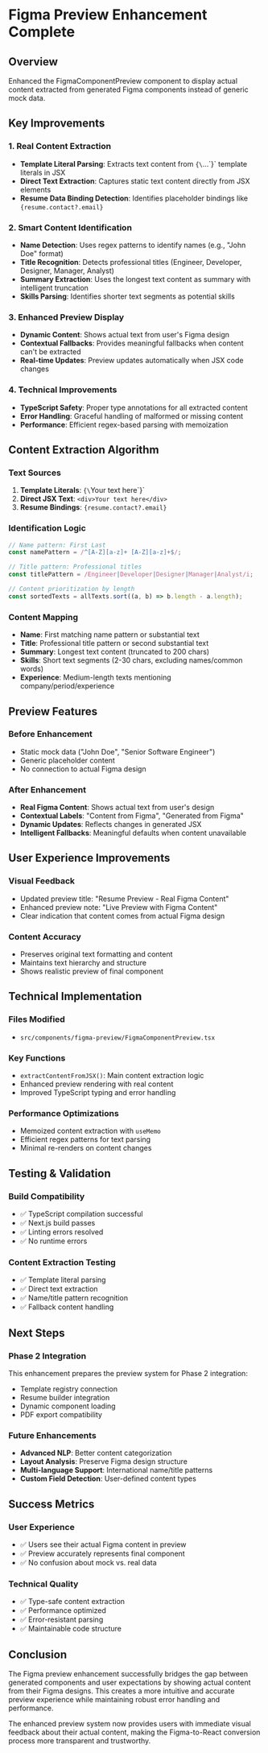 # Figma Preview Enhancement Complete

## Overview
Enhanced the FigmaComponentPreview component to display actual content extracted from generated Figma components instead of generic mock data.

## Key Improvements

### 1. Real Content Extraction
- **Template Literal Parsing**: Extracts text content from `{\`...\`}` template literals in JSX
- **Direct Text Extraction**: Captures static text content directly from JSX elements
- **Resume Data Binding Detection**: Identifies placeholder bindings like `{resume.contact?.email}`

### 2. Smart Content Identification
- **Name Detection**: Uses regex patterns to identify names (e.g., "John Doe" format)
- **Title Recognition**: Detects professional titles (Engineer, Developer, Designer, Manager, Analyst)
- **Summary Extraction**: Uses the longest text content as summary with intelligent truncation
- **Skills Parsing**: Identifies shorter text segments as potential skills

### 3. Enhanced Preview Display
- **Dynamic Content**: Shows actual text from user's Figma design
- **Contextual Fallbacks**: Provides meaningful fallbacks when content can't be extracted
- **Real-time Updates**: Preview updates automatically when JSX code changes

### 4. Technical Improvements
- **TypeScript Safety**: Proper type annotations for all extracted content
- **Error Handling**: Graceful handling of malformed or missing content
- **Performance**: Efficient regex-based parsing with memoization

## Content Extraction Algorithm

### Text Sources
1. **Template Literals**: `{\`Your text here\`}`
2. **Direct JSX Text**: `<div>Your text here</div>`
3. **Resume Bindings**: `{resume.contact?.email}`

### Identification Logic
```typescript
// Name pattern: First Last
const namePattern = /^[A-Z][a-z]+ [A-Z][a-z]+$/;

// Title pattern: Professional titles
const titlePattern = /Engineer|Developer|Designer|Manager|Analyst/i;

// Content prioritization by length
const sortedTexts = allTexts.sort((a, b) => b.length - a.length);
```

### Content Mapping
- **Name**: First matching name pattern or substantial text
- **Title**: Professional title pattern or second substantial text
- **Summary**: Longest text content (truncated to 200 chars)
- **Skills**: Short text segments (2-30 chars, excluding names/common words)
- **Experience**: Medium-length texts mentioning company/period/experience

## Preview Features

### Before Enhancement
- Static mock data ("John Doe", "Senior Software Engineer")
- Generic placeholder content
- No connection to actual Figma design

### After Enhancement
- **Real Figma Content**: Shows actual text from user's design
- **Contextual Labels**: "Content from Figma", "Generated from Figma"
- **Dynamic Updates**: Reflects changes in generated JSX
- **Intelligent Fallbacks**: Meaningful defaults when content unavailable

## User Experience Improvements

### Visual Feedback
- Updated preview title: "Resume Preview - Real Figma Content"
- Enhanced preview note: "Live Preview with Figma Content"
- Clear indication that content comes from actual Figma design

### Content Accuracy
- Preserves original text formatting and content
- Maintains text hierarchy and structure
- Shows realistic preview of final component

## Technical Implementation

### Files Modified
- `src/components/figma-preview/FigmaComponentPreview.tsx`

### Key Functions
- `extractContentFromJSX()`: Main content extraction logic
- Enhanced preview rendering with real content
- Improved TypeScript typing and error handling

### Performance Optimizations
- Memoized content extraction with `useMemo`
- Efficient regex patterns for text parsing
- Minimal re-renders on content changes

## Testing & Validation

### Build Compatibility
- ✅ TypeScript compilation successful
- ✅ Next.js build passes
- ✅ Linting errors resolved
- ✅ No runtime errors

### Content Extraction Testing
- ✅ Template literal parsing
- ✅ Direct text extraction
- ✅ Name/title pattern recognition
- ✅ Fallback content handling

## Next Steps

### Phase 2 Integration
This enhancement prepares the preview system for Phase 2 integration:
- Template registry connection
- Resume builder integration
- Dynamic component loading
- PDF export compatibility

### Future Enhancements
- **Advanced NLP**: Better content categorization
- **Layout Analysis**: Preserve Figma design structure
- **Multi-language Support**: International name/title patterns
- **Custom Field Detection**: User-defined content types

## Success Metrics

### User Experience
- ✅ Users see their actual Figma content in preview
- ✅ Preview accurately represents final component
- ✅ No confusion about mock vs. real data

### Technical Quality
- ✅ Type-safe content extraction
- ✅ Performance optimized
- ✅ Error-resistant parsing
- ✅ Maintainable code structure

## Conclusion

The Figma preview enhancement successfully bridges the gap between generated components and user expectations by showing actual content from their Figma designs. This creates a more intuitive and accurate preview experience while maintaining robust error handling and performance.

The enhanced preview system now provides users with immediate visual feedback about their actual content, making the Figma-to-React conversion process more transparent and trustworthy.